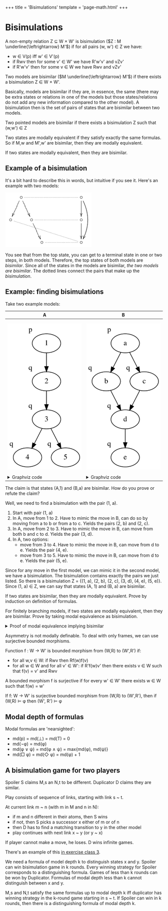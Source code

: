 +++
title = 'Bisimulations'
template = 'page-math.html'
+++

# Bisimulations
A non-empty relation Z ⊆ W × W' is bisimulation ($Z : M \underline{\leftrightarrow} M'$) if for all pairs (w, w') ∈ Z we have:
- w ∈ V(p) iff w' ∈ V'(p)
- if Rwv then for some v' ∈ W' we have R'w'v' and vZv'
- if R'w'v' then for some v ∈ W we have Rwv and vZv'

Two models are bisimilar ($M \underline{\leftrightarrow} M'$) if there exists a bisimulation Z ∈ W × W'.

Basically, models are bisimilar if they are, in essence, the same (there may be extra states or relations in one of the models but those states/relations do not add any new information compared to the other model). A bisimulation then is the set of pairs of states that are bisimilar between two models.

Two pointed models are bisimilar if there exists a bisimulation Z such that (w,w') ∈ Z

Two states are modally equivalent if they satisfy exactly the same formulas.
So if M,w and M',w' are bisimilar, then they are modally equivalent.

If two states are modally equivalent, then they are bisimilar.

## Example of a bisimulation
It's a bit hard to describe this in words, but intuitive if you see it.
Here's an example with two models:

![Bisimulation diagram](bisimulation-example.png)

You see that from the top state, you can get to a terminal state in one or two steps, in both models.
Therefore, the top states of both models are _bisimilar_.
Since all of the states in the models are bisimilar, _the two models are bisimilar_.
The dotted lines connect the pairs that make up the _bisimulation_.

## Example: finding bisimulations

Take two example models:

<table>
<thead>
<th>A</th> <th>B</th>
</thead>

<tbody>
<tr>

<td>

![Model A diagram](model-a.dot.svg)

<details>
<summary>Graphviz code</summary>

<!-- :Tangle(dot) model-a.dot -->
```dot
digraph g {
1 -> 2
2 -> 3
3 -> 4
3 -> 5
1 [xlabel="p"]
2 [xlabel="q"]
3 [xlabel="q"]
4 [xlabel="q"]
5 [xlabel="q"]
}
```

</details>
</td>

<td>

![Model B diagram](model-b.dot.svg)

<details>
<summary>Graphviz code</summary>

<!-- :Tangle(dot) model-b.dot -->
```dot
digraph g {
a -> b
a -> c
c -> d
b -> d
d -> e
a [xlabel="p"]
b [xlabel="q"]
c [xlabel="q"]
d [xlabel="q"]
e [xlabel="q"]
}
```

</details>
</td>

</tr>
</table>

The claim is that states (A,1) and (B,a) are bisimilar.
How do you prove or refute the claim?

Well, we need to find a bisimulation with the pair (1, a).
1. Start with pair (1, a)
2. In A, move from 1 to 2. Have to mimic the move in B, can do so by moving from a to b or from a to c.
    Yields the pairs (2, b) and (2, c).
3. In A, move from 2 to 3. Have to mimic the move in B, can move from both b and c to d.
    Yields the pair (3, d).
4. In A, two options:
    - move from 3 to 4. Have to mimic the move in B, can move from d to e.
        Yields the pair (4, e).
    - move from 3 to 5. Have to mimic the move in B, can move from d to e.
        Yields the pair (5, e).

Since for any move in the first model, we can mimic it in the second model, we have a bisimulation.
The bisimulation contains exactly the pairs we just listed.
So there is a bisimulation Z = {(1, a), (2, b), (2, c), (3, d), (4, e), (5, e)}.
Since (1, a) ∈ Z, we can say that states (A, 1) and (B, a) are bisimilar.

If two states are bisimilar, then they are modally equivalent.
Prove by induction on definition of formulas.

For finitely branching models, if two states are modally equivalent, then they are bisimilar.
Prove by taking modal equivalence as bisimulation.

<details>
<summary>Proof of modal equivalence implying bisimilar</summary>

Let Z := {(x, x') | for all φ: x ⊨ φ iff x' ⊨ φ}.
Z is a bisimulation.
- Local harmony is satisfied.
- zig: suppose (x, x') ∈ Z and x → y.
    Because x ⊨ ◇ T also x' ⊨ ◇ T.
    So x' has finitely many successors y'₁...y'n with n ≥ 1.
    Suppose for all i: y is not modally equivalent to y'ᵢ.
    There are φ₁...φn such that y ⊨ φᵢ and y'ᵢ ⊭ φᵢ.
    x ⊨ ◇(φ₁ ∧ ... ∧ φn) so also x' ⊨ ◇ (φ₁ ∧ ... ∧ φn).
    Contradiction.

</details>

Asymmetry is not modally definable.
To deal with only frames, we can use surjective bounded morphisms.

Function f : W → W' is bounded morphism from (W,R) to (W',R') if:
- for all w,v ∈ W: if Rwv then Rf(w)f(v)
- for all w ∈ W and for all v' ∈ W': if R'f(w)v' then there exists v ∈ W such that f(v) = v' and Rwv

A bounded morphism f is surjective if for every w' ∈ W' there exists w ∈ W such that f(w) = w'

If f: W → W' is surjective bounded morphism from (W,R) to (W',R'), then if (W,R) ⊨ φ then (W', R') ⊨ φ

## Modal depth of formulas
Modal formulas are 'nearsighted':
- md(p) = md(⊥) = md(T) = 0
- md(¬φ) = md(φ)
- md(φ ∨ ψ) = md(φ ∧ ψ) = max{md(φ), md(ψ)}
- md(□ φ) = md(◇ φ) = md(φ) + 1

## A bisimulation game for two players
Spoiler S claims M,s an N,t to be different.
Duplicator D claims they are similar.

Play consists of sequence of links, starting with link s ~ t.

At current link m ~ n (with m in M and n in N):
- if m and n different in their atoms, then S wins
- if not, then S picks a successor x either of m or of n
- then D has to find a matching transition to y in the other model
- play continues with next link x ~ y (or y ~ x)

If player cannot make a move, he loses.
D wins infinite games.

There's an example of this [in exercise class 3](../exercise-3/#a).

We need a formula of model depth k to distinguish states x and y.
Spoiler can win bisimulation game in k rounds.
Every winning strategy for Spoiler corresponds to a distinguishing formula.
Games of less than k rounds can be won by Duplicator.
Formulas of modal depth less than k cannot distinguish between x and y.

M,s and N,t satisfy the same formulas up to modal depth k iff duplicator has winning strategy in the k-round game starting in s ~ t.
If Spoiler can win in k rounds, then there is a distinguishing formula of modal depth k.
